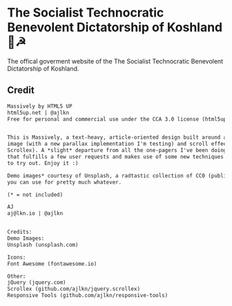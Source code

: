 # The Socialist Technocratic Benevolent Dictatorship of Koshland🌾☭

The offical goverment website of the The Socialist Technocratic Benevolent Dictatorship of Koshland.

## Credit

```txt
Massively by HTML5 UP
html5up.net | @ajlkn
Free for personal and commercial use under the CCA 3.0 license (html5up.net/license)


This is Massively, a text-heavy, article-oriented design built around a huge background
image (with a new parallax implementation I'm testing) and scroll effects (powered by
Scrollex). A *slight* departure from all the one-pagers I've been doing lately, but one
that fulfills a few user requests and makes use of some new techniques I've been wanting
to try out. Enjoy it :)

Demo images* courtesy of Unsplash, a radtastic collection of CC0 (public domain) images
you can use for pretty much whatever.

(* = not included)

AJ
aj@lkn.io | @ajlkn


Credits:
Demo Images:
Unsplash (unsplash.com)

Icons:
Font Awesome (fontawesome.io)

Other:
jQuery (jquery.com)
Scrollex (github.com/ajlkn/jquery.scrollex)
Responsive Tools (github.com/ajlkn/responsive-tools)
```
